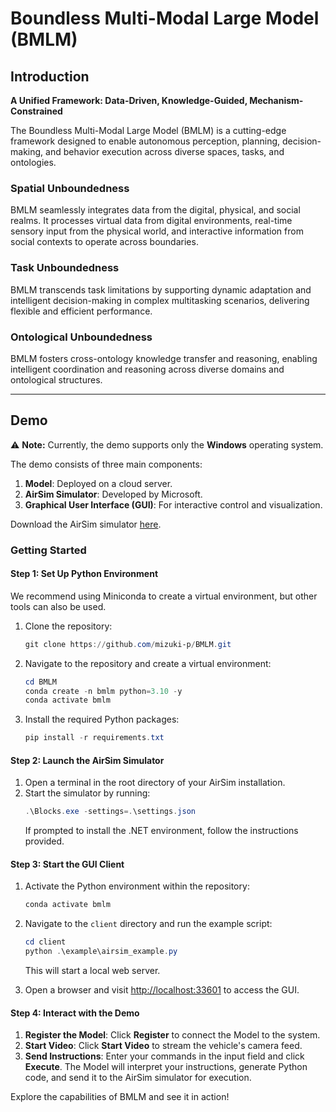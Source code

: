 # Boundless Multi-Modal Large Model (BMLM)

## Introduction

**A Unified Framework: Data-Driven, Knowledge-Guided, Mechanism-Constrained**  

The Boundless Multi-Modal Large Model (BMLM) is a cutting-edge framework designed to enable autonomous perception, planning, decision-making, and behavior execution across diverse spaces, tasks, and ontologies.  

### **Spatial Unboundedness**  
BMLM seamlessly integrates data from the digital, physical, and social realms. It processes virtual data from digital environments, real-time sensory input from the physical world, and interactive information from social contexts to operate across boundaries.  

### **Task Unboundedness**  
BMLM transcends task limitations by supporting dynamic adaptation and intelligent decision-making in complex multitasking scenarios, delivering flexible and efficient performance.  

### **Ontological Unboundedness**  
BMLM fosters cross-ontology knowledge transfer and reasoning, enabling intelligent coordination and reasoning across diverse domains and ontological structures.  

---

## Demo  

⚠ **Note:** Currently, the demo supports only the **Windows** operating system.  

The demo consists of three main components:  
1. **Model**: Deployed on a cloud server.  
2. **AirSim Simulator**: Developed by Microsoft.  
3. **Graphical User Interface (GUI)**: For interactive control and visualization.  

Download the AirSim simulator [here]().  

### Getting Started  

#### Step 1: Set Up Python Environment  
We recommend using Miniconda to create a virtual environment, but other tools can also be used.  

1. Clone the repository:  
   ```powershell
   git clone https://github.com/mizuki-p/BMLM.git
   ```  

2. Navigate to the repository and create a virtual environment:  
   ```powershell
   cd BMLM
   conda create -n bmlm python=3.10 -y
   conda activate bmlm
   ```  

3. Install the required Python packages:  
   ```powershell
   pip install -r requirements.txt
   ```  

#### Step 2: Launch the AirSim Simulator  
1. Open a terminal in the root directory of your AirSim installation.  
2. Start the simulator by running:  
   ```powershell
   .\Blocks.exe -settings=.\settings.json
   ```  
   If prompted to install the .NET environment, follow the instructions provided.  

#### Step 3: Start the GUI Client  
1. Activate the Python environment within the repository:  
   ```powershell
   conda activate bmlm
   ```  

2. Navigate to the `client` directory and run the example script:  
   ```powershell
   cd client
   python .\example\airsim_example.py
   ```  
   This will start a local web server.  

3. Open a browser and visit [http://localhost:33601](http://localhost:33601) to access the GUI.  

#### Step 4: Interact with the Demo  
1. **Register the Model**: Click **Register** to connect the Model to the system.  
2. **Start Video**: Click **Start Video** to stream the vehicle's camera feed.  
3. **Send Instructions**: Enter your commands in the input field and click **Execute**. The Model will interpret your instructions, generate Python code, and send it to the AirSim simulator for execution.  

Explore the capabilities of BMLM and see it in action!  
